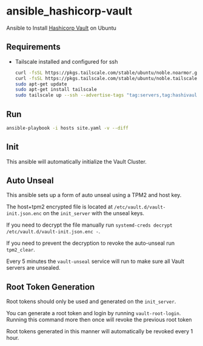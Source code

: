 # ansible_hashicorp-vault
Ansible to Install [Hashicorp Vault](https://www.vaultproject.io/) on Ubuntu

## Requirements

* Tailscale installed and configured for ssh
    ```bash
    curl -fsSL https://pkgs.tailscale.com/stable/ubuntu/noble.noarmor.gpg | sudo tee /usr/share/keyrings/tailscale-archive-keyring.gpg >/dev/null
    curl -fsSL https://pkgs.tailscale.com/stable/ubuntu/noble.tailscale-keyring.list | sudo tee /etc/apt/sources.list.d/tailscale.list
    sudo apt-get update
    sudo apt-get install tailscale
    sudo tailscale up --ssh --advertise-tags "tag:servers,tag:hashivault,tag:hvpolicy-default"
    ```

## Run

```bash
ansible-playbook -i hosts site.yaml -v --diff
```

## Init

This ansible will automatically initialize the Vault Cluster.

## Auto Unseal

This ansible sets up a form of auto unseal using a TPM2 and host key.

The host+tpm2 encrypted file is located at `/etc/vault.d/vault-init.json.enc` on the `init_server` with the unseal keys.

If you need to decrypt the file manually run `systemd-creds decrypt /etc/vault.d/vault-init.json.enc -`.

If you need to prevent the decryption to revoke the auto-unseal run `tpm2_clear`.

Every 5 minutes the `vault-unseal` service will run to make sure all Vault servers are unsealed.

## Root Token Generation

Root tokens should only be used and generated on the `init_server`.

You can generate a root token and login by running `vault-root-login`.
Running this command more then once will revoke the previous root token

Root tokens generated in this manner will automatically be revoked every 1 hour.